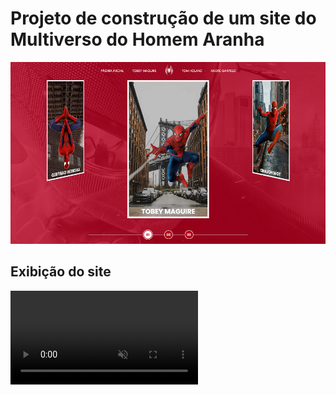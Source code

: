 # Projeto de construção de um site do Multiverso do Homem Aranha

<img src="Captura de Tela (68).png" alt="">

## Exibição do site

<video autoplay loop muted>
    <source src="exibicao-site.wfp" type="">
</video>

